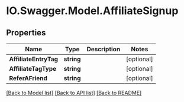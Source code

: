 # IO.Swagger.Model.AffiliateSignup
## Properties

Name | Type | Description | Notes
------------ | ------------- | ------------- | -------------
**AffiliateEntryTag** | **string** |  | [optional] 
**AffiliateTagType** | **string** |  | [optional] 
**ReferAFriend** | **string** |  | [optional] 

[[Back to Model list]](../README.md#documentation-for-models) [[Back to API list]](../README.md#documentation-for-api-endpoints) [[Back to README]](../README.md)

